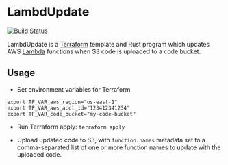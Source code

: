 # LambdUpdate

[![Build Status](https://app.travis-ci.com/jluszcz/LambdUpdate.svg?branch=main)](https://app.travis-ci.com/jluszcz/LambdUpdate)

LambdUpdate is a [Terraform](https://www.terraform.io) template and Rust program which updates AWS
[Lambda](https://aws.amazon.com/lambda/) functions when S3 code is uploaded to a code bucket.

## Usage

- Set environment variables for Terraform

```
export TF_VAR_aws_region="us-east-1"
export TF_VAR_aws_acct_id="123412341234"
export TF_VAR_code_bucket="my-code-bucket"
```

- Run Terraform apply: `terraform apply`

- Upload updated code to S3, with `function.names` metadata set to a comma-separated list of one or
  more function names to update with the uploaded code.
